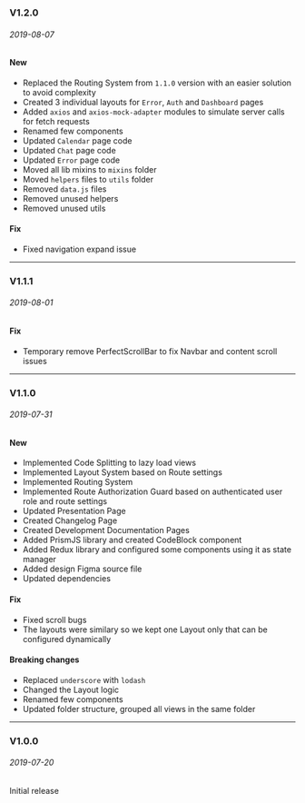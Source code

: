 ### V1.2.0

###### 2019-08-07

#### New

- Replaced the Routing System from `1.1.0` version with an easier solution to avoid complexity
- Created 3 individual layouts for `Error`, `Auth` and `Dashboard` pages
- Added `axios` and `axios-mock-adapter` modules to simulate server calls for fetch requests
- Renamed few components
- Updated `Calendar` page code
- Updated `Chat` page code
- Updated `Error` page code
- Moved all lib mixins to `mixins` folder
- Moved `helpers` files to `utils` folder
- Removed `data.js` files
- Removed unused helpers
- Removed unused utils

#### Fix

- Fixed navigation expand issue

---

### V1.1.1

###### 2019-08-01

#### Fix

- Temporary remove PerfectScrollBar to fix Navbar and content scroll issues

---

### V1.1.0

###### 2019-07-31

#### New

- Implemented Code Splitting to lazy load views
- Implemented Layout System based on Route settings
- Implemented Routing System
- Implemented Route Authorization Guard based on authenticated user role and route settings
- Updated Presentation Page
- Created Changelog Page
- Created Development Documentation Pages
- Added PrismJS library and created CodeBlock component
- Added Redux library and configured some components using it as state manager
- Added design Figma source file
- Updated dependencies

#### Fix

- Fixed scroll bugs
- The layouts were similary so we kept one Layout only that can be configured dynamically

#### Breaking changes

- Replaced `underscore` with `lodash`
- Changed the Layout logic
- Renamed few components
- Updated folder structure, grouped all views in the same folder

---

### V1.0.0

###### 2019-07-20

Initial release
